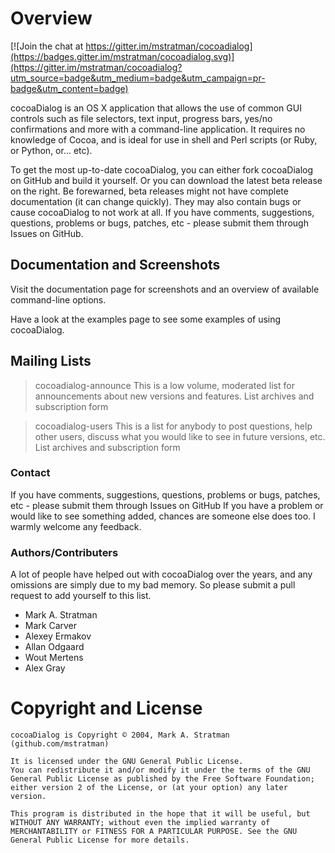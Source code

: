 # Overview

[![Join the chat at https://gitter.im/mstratman/cocoadialog](https://badges.gitter.im/mstratman/cocoadialog.svg)](https://gitter.im/mstratman/cocoadialog?utm_source=badge&utm_medium=badge&utm_campaign=pr-badge&utm_content=badge)

cocoaDialog is an OS X application that allows the use of common GUI controls such as file selectors, text input, progress bars, yes/no confirmations and more with a command-line application. It requires no knowledge of Cocoa, and is ideal for use in shell and Perl scripts (or Ruby, or Python, or... etc).

To get the most up-to-date cocoaDialog, you can either fork cocoaDialog on GitHub and build it yourself. Or you can download the latest beta release on the right. Be forewarned, beta releases might not have complete documentation (it can change quickly). They may also contain bugs or cause cocoaDialog to not work at all. If you have comments, suggestions, questions, problems or bugs, patches, etc - please submit them through Issues on GitHub.

## Documentation and Screenshots

Visit the documentation page for screenshots and an overview of available command-line options.

Have a look at the examples page to see some examples of using cocoaDialog.

## Mailing Lists
> cocoadialog-announce
This is a low volume, moderated list for announcements about new versions and features. List archives and subscription form

> cocoadialog-users
This is a list for anybody to post questions, help other users, discuss what you would like to see in future versions, etc.
List archives and subscription form

### Contact
If you have comments, suggestions, questions, problems or bugs, patches, etc - please submit them through Issues on GitHub
If you have a problem or would like to see something added, chances are someone else does too. I warmly welcome any feedback.

### Authors/Contributers
A lot of people have helped out with cocoaDialog over the years, and any omissions are simply due to my bad memory. So please submit a pull request to add yourself to this list.

- Mark A. Stratman
- Mark Carver
- Alexey Ermakov
- Allan Odgaard
- Wout Mertens
- Alex Gray
 
# Copyright and License

````
cocoaDialog is Copyright © 2004, Mark A. Stratman (github.com/mstratman)

It is licensed under the GNU General Public License. 
You can redistribute it and/or modify it under the terms of the GNU General Public License as published by the Free Software Foundation; either version 2 of the License, or (at your option) any later version.

This program is distributed in the hope that it will be useful, but WITHOUT ANY WARRANTY; without even the implied warranty of MERCHANTABILITY or FITNESS FOR A PARTICULAR PURPOSE. See the GNU General Public License for more details.

````
